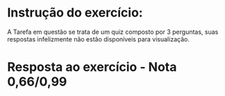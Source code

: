 # Instrução do exercício:

A Tarefa em questão se trata de um quiz composto por 3 perguntas, suas respostas infelizmente não estão disponíveis para visualização.

# Resposta ao exercício - Nota 0,66/0,99
